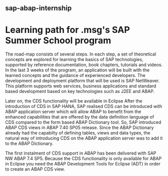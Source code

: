 ## sap-abap-internship
# Learning path for .msg's SAP Summer School program

The road-map consists of several steps. In each step, a set of theoretical concepts are explored for learning the basics of SAP technologies, supported by reference documentation, book chapters, tutorials and videos. 
In the last 3 weeks of the program, an application will be built with the learned concepts and the guidance of experienced developers.
The development and deployment platform that will be used is SAP NetWeaver. This platform supports web services, business applications and standard based development based on key technologies such as J2EE and ABAP.

Later on, the CDS functionality will be available in Eclipse 
After the introduction of CDS in SAP HANA, SAP realised CDS can be introduced with ABAP application server which will allow ABAP to benefit from the enhanced capabilities that are offered by the data definition language of CDS compared to the form based ABAP Dictionary tool. So, SAP introduced ABAP CDS views in ABAP 7.40 SP05 release. Since the ABAP Dictionary already had the capabilty of defining tables, views and data types, the natural way of introducing CDS on the ABAP application server was to add it to the ABAP Dictionary. 

The first instalment of CDS support in ABAP has been delivered with SAP NW ABAP 7.4 SP5. Because the CDS functionality is only available for ABAP in Eclipse you need the ABAP Development Tools for Eclipse (ADT) in order to create an ABAP CDS view. 




